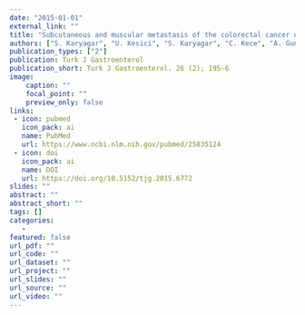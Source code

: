 ```yaml
---
date: "2015-01-01"
external_link: ""
title: "Subcutaneous and muscular metastasis of the colorectal cancer on F-18 FDG PET/CT"
authors: ["S. Karyagar", "U. Kesici", "S. Karyagar", "C. Kece", "A. Guner", "G. Duman", "U. Kucutulu"]
publication_types: ["2"]
publication: Turk J Gastroenterol
publication_short: Turk J Gastroenterol. 26 (2); 195-6
image:
    caption: ""
    focal_point: ""
    preview_only: false
links:
 - icon: pubmed
   icon_pack: ai
   name: PubMed
   url: https://www.ncbi.nlm.nih.gov/pubmed/25835124
 - icon: doi
   icon_pack: ai
   name: DOI
   url: https://doi.org/10.5152/tjg.2015.6772
slides: ""
abstract: ""
abstract_short: ""
tags: []
categories: 
   - 
featured: false
url_pdf: ""
url_code: ""
url_dataset: ""
url_project: ""
url_slides: ""
url_source: ""
url_video: ""
---
```

